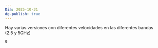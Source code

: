 ```yaml
---
Dia: 2025-10-31
dg-publish: true
---
```

Hay varias versiones con diferentes velocidades en las diferentes bandas (2.5 y 5GHz)

	0